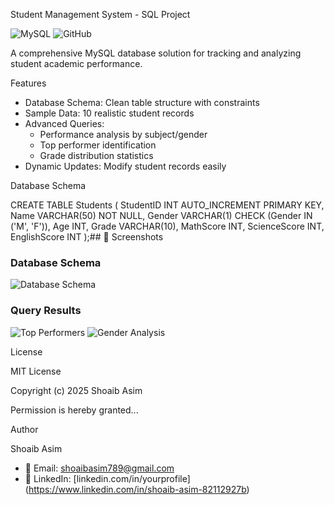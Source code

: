  Student Management System - SQL Project

![MySQL](https://img.shields.io/badge/MySQL-8.0+-blue?logo=mysql)
![GitHub](https://img.shields.io/github/license/ShoaibAsim14/student-management-sql)

A comprehensive MySQL database solution for tracking and analyzing student academic performance.

Features

- Database Schema: Clean table structure with constraints
- Sample Data: 10 realistic student records
- Advanced Queries:
  - Performance analysis by subject/gender
  - Top performer identification
  - Grade distribution statistics
- Dynamic Updates: Modify student records easily

Database Schema

CREATE TABLE Students (
    StudentID INT AUTO_INCREMENT PRIMARY KEY,
    Name VARCHAR(50) NOT NULL,
    Gender VARCHAR(1) CHECK (Gender IN ('M', 'F')),
    Age INT,
    Grade VARCHAR(10),
    MathScore INT,
    ScienceScore INT,
    EnglishScore INT
);## 📸 Screenshots

### Database Schema
![Database Schema](/images/schema.png)

### Query Results
![Top Performers](/images/top_performers.png)
![Gender Analysis](/images/gender_analysis.png)

 License

MIT License

Copyright (c) 2025 Shoaib Asim

Permission is hereby granted...

 Author

Shoaib Asim
- 📧 Email: shoaibasim789@gmail.com  
- 💼 LinkedIn: [linkedin.com/in/yourprofile] 
(https://www.linkedin.com/in/shoaib-asim-82112927b)
